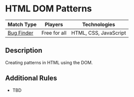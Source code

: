 HTML DOM Patterns
=================

Match Type | Players | Technologies
--- | --- | ---
[Bug Finder](http://kirupa-racquet-club.github.io/match-types/#bug_squash) | Free for all | HTML, CSS, JavaScript


Description
-----------

Creating patterns in HTML using the DOM.


Additional Rules
----------------

* TBD
